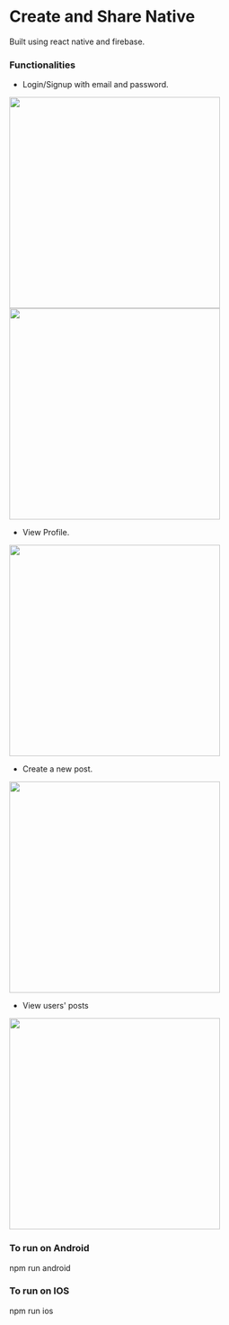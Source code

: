 # Create and Share Native

Built using react native and firebase.

### Functionalities 

- Login/Signup with email and password.

<img src="screenshots/login.jpg" width="375"/>
<img src="screenshots/signup.jpg" width="375"/>

- View Profile.

<img src="screenshots/profile.jpg" width="375"/>


- Create a new post.

<img src="screenshots/create.jpg" width="375"/>


- View users' posts

<img src="screenshots/home.jpg" width="375"/>


### To run on Android
npm run android

### To run on IOS
npm run ios


